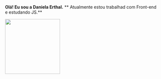 **Olá! Eu sou a Daniela Erthal.**
** Atualmente estou trabalhad com Front-end e estudando JS.**
<div align = "centro">
<a href = "https:// github.com/Daniela Erthal">
<img height = "180em" src ="https://github-readme-stats.vercel.app/api?username=Daniela Erthal&show_icons=true&theme=dracula&incluide_all_commits=true&coun_private=true"/>
<img height = "180em" src ="https://github-readme-stats.vercel.app/api/top-langs/?username=Daniela Erthal&layout=compact&langs_cont=7&theme=dracula/>
</div>
